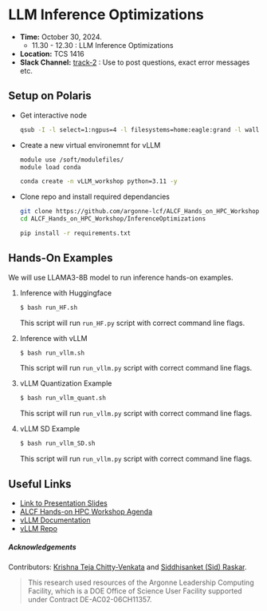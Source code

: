 # LLM Inference Optimizations


* **Time:** October 30, 2024. 
  * 11.30 - 12.30 : LLM Inference Optimizations
* **Location:** TCS 1416 
* **Slack Channel:** [track-2](https://join.slack.com/share/enQtNzk3NzA1ODM1NjQwMC0yMTE4OTk3MGIwMmNiNzExZjMzZmY3YjMxNzRiNTI1MGEwNGZhMWEwMmM1NDhkOGZlZTY0NWE3ZTIzY2Q2NjE4) : Use to post questions, exact error messages etc. 

## Setup on Polaris 

* Get interactive node
  ```bash
  qsub -I -l select=1:ngpus=4 -l filesystems=home:eagle:grand -l walltime=1:00:00 -l -q HandsOnHPC -A alcf_training
  ```

* Create a new virtual environemnt for vLLM
    ```bash
    module use /soft/modulefiles/
    module load conda

    conda create -n vLLM_workshop python=3.11 -y
    ```
* Clone repo and install required dependancies 
  ```bash
  git clone https://github.com/argonne-lcf/ALCF_Hands_on_HPC_Workshop.git
  cd ALCF_Hands_on_HPC_Workshop/InferenceOptimizations

  pip install -r requirements.txt
  ```


## Hands-On Examples 

We will use LLAMA3-8B model to run inference hands-on examples. 

1. Inference with Huggingface
   ```bash
   $ bash run_HF.sh
   ```
   This script will run `run_HF.py` script with correct command line flags.  
   
2. Inference with vLLM
   ```bash
   $ bash run_vllm.sh
   ```
   This script will run `run_vllm.py` script with correct command line flags.

3. vLLM Quantization Example
   ```bash
   $ bash run_vllm_quant.sh
   ```
   This script will run `run_vllm.py` script with correct command line flags.

4. vLLM SD Example
   ```bash
   $ bash run_vllm_SD.sh
   ```
   This script will run `run_vllm.py` script with correct command line flags.



## Useful Links 

+ [Link to Presentation Slides](./HPC%20Workshop%20Inference%20Optimizations.pdf) 
+ [ALCF Hands-on  HPC Workshop Agenda](https://www.alcf.anl.gov/events/2024-alcf-hands-hpc-workshop)
+ [vLLM Documentation](https://docs.vllm.ai/en/latest/)
+ [vLLM Repo](https://github.com/vllm-project/vllm)
<!-- + [TensorRT-LLM Documentation](https://nvidia.github.io/TensorRT-LLM/) -->
<!-- + [TensorRT-LLM Repo](https://github.com/NVIDIA/TensorRT-LLM/tree/main) -->

##### Acknowledgements

Contributors: [Krishna Teja Chitty-Venkata](https://krishnateja95.github.io/) and [Siddhisanket (Sid) Raskar](https://sraskar.github.io/). 

> This research used resources of the Argonne Leadership Computing Facility, which is a DOE Office of Science User Facility supported under Contract DE-AC02-06CH11357.